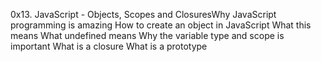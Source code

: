 0x13. JavaScript - Objects, Scopes and ClosuresWhy JavaScript programming is amazing
How to create an object in JavaScript
What this means
What undefined means
Why the variable type and scope is important
What is a closure
What is a prototype
